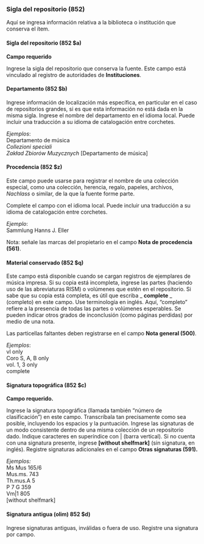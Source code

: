 ### **Sigla del repositorio (852)**

Aquí se ingresa información relativa a la biblioteca o institución que conserva el ítem.

#### Sigla del repositorio (852 $a)

**Campo requerido**

Ingrese la sigla del repositorio que conserva la fuente. Este campo está vinculado al registro de autoridades de **Instituciones**.

#### Departamento (852 $b)

Ingrese información de localización más específica, en particular en el caso de repositorios grandes, si es que esta información no está dada en la misma sigla. Ingrese el nombre del departamento en el idioma local. Puede incluir una traducción a su idioma de catalogación entre corchetes.

_Ejemplos_:  
Departamento de música  
_Collezioni speciali_  
_Zakład Zbiorów Muzycznych_ [Departamento de música]

#### Procedencia (852 $z)

Este campo puede usarse para registrar el nombre de una colección especial, como una colección, herencia, regalo, papeles, archivos, _Nachlass_ o similar, de la que la fuente forme parte.

Complete el campo con el idioma local. Puede incluir una traducción a su idioma de catalogación entre corchetes.

_Ejemplo_:  
Sammlung Hanns J. Eller

Nota: señale las marcas del propietario en el campo **Nota de procedencia (561)**.

#### Material conservado (852 $q)

Este campo está disponible cuando se cargan registros de ejemplares de música impresa. Si su copia está incompleta, ingrese las partes (haciendo uso de las abreviaturas RISM) o volúmenes que estén en el repositorio. Si sabe que su copia está completa, es útil que escriba _ **complete** _ (completo) en este campo. Use terminología en inglés. Aquí, “completo” refiere a la presencia de todas las partes o volúmenes esperables. Se pueden indicar otros grados de inconclusión (como páginas perdidas) por medio de una nota.

Las particellas faltantes deben registrarse en el campo **Nota general (500)**.

_Ejemplos_:  
vl only  
Coro S, A, B only  
vol. 1, 3 only  
complete

#### Signatura topográfica (852 $c)

**Campo requerido.**

Ingrese la signatura topográfica (llamada también “número de clasificación”) en este campo. Transcríbala tan precisamente como sea posible, incluyendo los espacios y la puntuación. Ingrese las signaturas de un modo consistente dentro de una misma colección de un repositorio dado. Indique caracteres en superíndice con | (barra vertical). Si no cuenta con una signatura presente, ingrese **[without shelfmark]** (sin signatura, en inglés). Registre signaturas adicionales en el campo **Otras signaturas (591).**

_Ejemplos:_  
Ms Mus 165/6  
Mus.ms. 743  
Th.mus.A 5  
P 7 G 359  
Vm|1 805  
[without shelfmark]

#### Signatura antigua (olim) 852 $d)

Ingrese signaturas antiguas, inválidas o fuera de uso. Registre una signatura por campo.